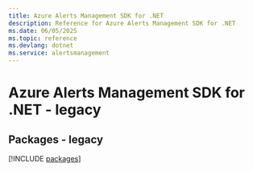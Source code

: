 ```yaml
---
title: Azure Alerts Management SDK for .NET
description: Reference for Azure Alerts Management SDK for .NET
ms.date: 06/05/2025
ms.topic: reference
ms.devlang: dotnet
ms.service: alertsmanagement
---
```

# Azure Alerts Management SDK for .NET - legacy
## Packages - legacy
[!INCLUDE [packages](alerts-management-index.md)]